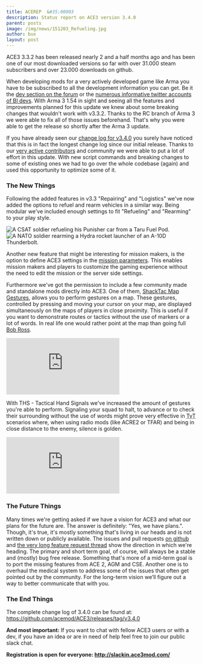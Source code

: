 ```yaml
---
title: ACEREP  &#35;00003
description: Status report on ACE3 version 3.4.0
parent: posts
image: /img/news/151203_Refueling.jpg
author: bux
layout: post
---
```


ACE3 3.3.2 has been released nearly 2 and a half months ago and has been one of our most downloaded versions so far with over 31.000 steam subscribers and over 23.000 downloads on github.

<!--more-->

When developing mods for a very actively developed game like Arma you have to be subscribed to all the development information you can get. Be it the [dev section on the forum](https://forums.bistudio.com/forum/178-arma-3-development-branch/) or the [numerous informative twitter accounts of BI devs](https://twitter.com/ACE3Mod/lists/arma-devs/members). With Arma 3 1.54 in sight and seeing all the features and improvements planned for this update we knew about some breaking changes that wouldn't work with v3.3.2. Thanks to the RC branch of Arma 3 we were able to fix all of those issues beforehand. That's why you were able to get the release so shortly after the Arma 3 update.

If you have already seen our [change log for v3.4.0](https://github.com/acemod/ACE3/releases/tag/v3.4.0) you surely have noticed that this is in fact the longest change log since our initial release. Thanks to our [very active contributors](https://github.com/acemod/ACE3/blob/master/AUTHORS.txt) and community we were able to put a lot of effort in this update. With new script commands and breaking changes to some of existing ones we had to go over the whole codebase (again) and used this opportunity to optimize some of it.

### The New Things

Following the added features in v3.3 "Repairing" and "Logistics" we've now added the options to refuel and rearm vehicles in a similar way. Being modular we've included enough settings to fit "Refueling" and "Rearming" to your play style.

<div class="row">
    <div class="small-12 columns">
        <img src="{{site.baseUrl}}/img/news/151203_Refueling.jpg" alt="A CSAT soldier refueling his Punisher car from a Taru Fuel Pod."/>
    </div>
    <div class="small-12 columns">
        <img src="{{site.baseUrl}}/img/news/151203_Rearming.jpg" alt="A NATO soldier rearming a Hydra rocket launcher of an A-10D Thunderbolt."/>
    </div>
</div>

Another new feature that might be interesting for mission makers, is the option to define ACE3 settings in the [mission parameters](https://community.bistudio.com/wiki/Arma_3_Mission_Parameters). This enables mission makers and players to customize the gaming experience without the need to edit the mission or the server side settings.

Furthermore we've got the permission to include a few community made and standalone mods directly into ACE3. One of them, [ShackTac Map Gestures](http://dslyecxi.com/shacktac_wp/shacktac-mods/shacktac-map-gestures/), allows you to perform gestures on a map. These gestures, controlled by pressing and moving your cursor on your map, are displayed simultaneously on the maps of players in close proximity. This is useful if you want to demonstrate routes or tactics without the use of markers or a lot of words. In real life one would rather point at the map than going full [Bob Ross](https://twitter.com/BobRossGameDev).

<div class="row">
    <div class="small-12 columns">
        <div class="videoWrapper">
            <iframe src="https://www.youtube.com/embed/I_jBDcrP99o" frameborder="0" allowfullscreen></iframe>
        </div>
    </div>
</div>

With THS - Tactical Hand Signals we've increased the amount of gestures you're able to perform. Signaling your squad to halt, to advance or to check their surrounding without the use of words might prove very effective in <abbr title="Team vs Team">TvT</abbr> scenarios where, when using radio mods (like ACRE2 or TFAR) and being in close distance to the enemy, silence is golden.

<div class="row">
    <div class="small-12 columns">
        <div class="videoWrapper">
            <iframe src="https://www.youtube.com/embed/ClfYl2MZ13U" frameborder="0" allowfullscreen></iframe>
        </div>
    </div>
</div>

### The Future Things

Many times we're getting asked if we have a vision for ACE3 and what our plans for the future are. The answer is definitely: "Yes, we have plans.". Though, it's true, it's mostly something that's living in our heads and is not written down or publicly available. The issues and pull requests [on github](https://github.com/acemod/ACE3/issues) and [the very long feature request thread](https://github.com/acemod/ACE3/issues/414) show the direction in which we're heading. The primary and short term goal, of course, will always be a stable and (mostly) bug free release. Something that's more of a mid-term goal is to port the missing features from ACE 2, AGM and CSE. Another one is to overhaul the medical system to address some of the issues that often get pointed out by the community.
For the long-term vision we’ll figure out a way to better communicate that with you.


### The End Things
The complete change log of 3.4.0 can be found at: https://github.com/acemod/ACE3/releases/tag/v3.4.0

<b>And most important:</b>
If you want to chat with fellow ACE3 users or with a dev, if you have an idea or are in need of help feel free to join our public slack chat.

<b>Registration is open for everyone: http://slackin.ace3mod.com/</b>
